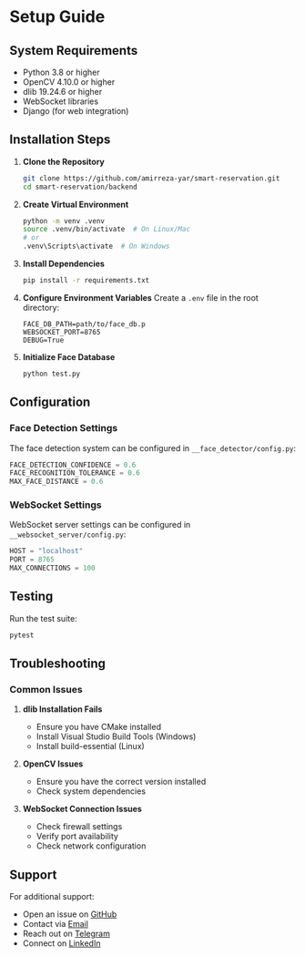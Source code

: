 # Setup Guide

## System Requirements

- Python 3.8 or higher
- OpenCV 4.10.0 or higher
- dlib 19.24.6 or higher
- WebSocket libraries
- Django (for web integration)

## Installation Steps

1. **Clone the Repository**
   ```bash
   git clone https://github.com/amirreza-yar/smart-reservation.git
   cd smart-reservation/backend
   ```

2. **Create Virtual Environment**
   ```bash
   python -m venv .venv
   source .venv/bin/activate  # On Linux/Mac
   # or
   .venv\Scripts\activate  # On Windows
   ```

3. **Install Dependencies**
   ```bash
   pip install -r requirements.txt
   ```

4. **Configure Environment Variables**
   Create a `.env` file in the root directory:
   ```
   FACE_DB_PATH=path/to/face_db.p
   WEBSOCKET_PORT=8765
   DEBUG=True
   ```

5. **Initialize Face Database**
   ```bash
   python test.py
   ```

## Configuration

### Face Detection Settings

The face detection system can be configured in `__face_detector/config.py`:

```python
FACE_DETECTION_CONFIDENCE = 0.6
FACE_RECOGNITION_TOLERANCE = 0.6
MAX_FACE_DISTANCE = 0.6
```

### WebSocket Settings

WebSocket server settings can be configured in `__websocket_server/config.py`:

```python
HOST = "localhost"
PORT = 8765
MAX_CONNECTIONS = 100
```

## Testing

Run the test suite:
```bash
pytest
```

## Troubleshooting

### Common Issues

1. **dlib Installation Fails**
   - Ensure you have CMake installed
   - Install Visual Studio Build Tools (Windows)
   - Install build-essential (Linux)

2. **OpenCV Issues**
   - Ensure you have the correct version installed
   - Check system dependencies

3. **WebSocket Connection Issues**
   - Check firewall settings
   - Verify port availability
   - Check network configuration

## Support

For additional support:
- Open an issue on [GitHub](https://github.com/amirreza-yar/smart-reservation/issues)
- Contact via [Email](mailto:yar.amirreza@gmail.com)
- Reach out on [Telegram](https://t.me/Amirrz_yar)
- Connect on [LinkedIn](https://www.linkedin.com/in/amirreza-yarahmadi/) 